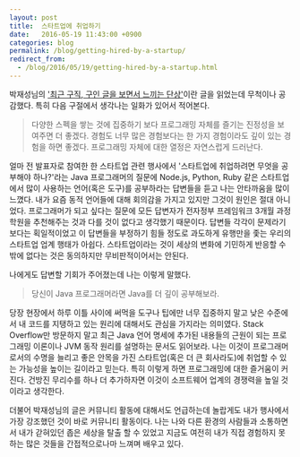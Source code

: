 ```yaml
---
layout: post
title:  스타트업에 취업하기
date:   2016-05-19 11:43:00 +0900
categories: blog
permalink: /blog/getting-hired-by-a-startup/
redirect_from:
  - /blog/2016/05/19/getting-hired-by-a-startup.html
---
```


박재성님의 <a href="https://www.slipp.net/questions/433">'최근 구직, 구인 글을 보면서 느끼는 단상'</a>이란 글을 읽었는데 무척이나 공감했다. 특히 다음 구절에서 생각나는 일화가 있어서 적어본다.

> 다양한 스펙을 쌓는 것에 집중하기 보다 프로그래밍 자체를 즐기는 진정성을 보여주면 더 좋겠다. 경험도 너무 많은 경험보다는 한 가지 경험이라도 깊이 있는 경험을 하면 좋겠다. 프로그래밍 자체에 대한 열정은 자연스럽게 드러난다.

<!--more-->

얼마 전 발표자로 참여한 한 스타트업 관련 행사에서 '스타트업에 취업하려면 무엇을 공부해야 하나?'라는 Java 프로그래머의 질문에 Node.js, Python, Ruby 같은 스타트업에서 많이 사용하는 언어(혹은 도구)를 공부하라는 답변들을 듣고 나는 안타까움을 많이 느꼈다. 내가 요즘 동적 언어들에 대해 회의감을 가지고 있지만 그것이 원인은 절대 아니었다. 프로그래머가 되고 싶다는 질문에 모든 답변자가 전자정부 프레임워크 3개월 과정 학원을 추천해주는 것과 다를 것이 없다고 생각했기 때문이다. 답변들 각각이 문제라기 보다는 획일적이었고 이 답변들을 부정하기 힘들 정도로 과도하게 유행만을 좇는 우리의 스타트업 업계 행태가 아쉽다. 스타트업이라는 것이 세상의 변화에 기민하게 반응할 수 밖에 없다는 것은 동의하지만 무비판적이어서는 안된다.

나에게도 답변할 기회가 주어졌는데 나는 이렇게 말했다.

> 당신이 Java 프로그래머라면 Java를 더 깊이 공부해보라.

당장 현장에서 하루 이틀 사이에 써먹을 도구나 팁에만 너무 집중하지 말고 낮은 수준에서 내 코드를 지탱하고 있는 원리에 대해서도 관심을 가지라는 의미였다. Stack Overflow만 방문하지 말고 최근 Java 언어 명세에 추가된 내용들의 근원이 되는 프로그래밍 이론이나 JVM 동작 원리를 설명하는 문서도 읽어보라. 나는 이것이 프로그래머로서의 수명을 늘리고 좋은 안목을 가진 스타트업(혹은 더 큰 회사라도)에 취업할 수 있는 가능성을 높이는 길이라고 믿는다. 특히 이렇게 하면 프로그래밍에 대한 즐거움이 커진다. 건방진 무리수를 하나 더 추가하자면 이것이 소프트웨어 업계의 경쟁력을 높일 것이라고 생각한다.

더불어 박재성님의 글은 커뮤니티 활동에 대해서도 언급하는데 놀랍게도 내가 행사에서 가장 강조했던 것이 바로 커뮤니티 활동이다. 나는 나와 다른 환경의 사람들과 소통하면서 내가 갇혀있던 좁은 세상을 탈출 할 수 있었고 지금도 여전히 내가 직접 경험하지 못하는 많은 것들을 간접적으로나마 느껴며 배우고 있다.
